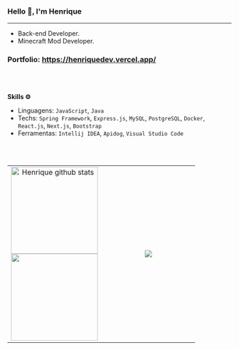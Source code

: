 ### Hello 👋, I'm Henrique

-------------------

  - Back-end Developer.
  - Minecraft Mod Developer.

### Portfolio: https://henriquedev.vercel.app/

<br>
<br>

**Skills ⚙️**
- Linguagens: ``JavaScript``, ``Java``
- Techs: ``Spring Framework``, ``Express.js``, ``MySQL``, ``PostgreSQL``, ``Docker``, ``React.js``, ``Next.js``, ``Bootstrap``
- Ferramentas: `Intellij IDEA`, ``Apidog``, ``Visual Studio Code``

<br>
<br>

<table align="center">
        <tr>
            <td width="50%" align="center">
                <img height="195px" src="https://github-readme-stats-sigma-five.vercel.app/api?username=H3nriqueL1ma&show_icons=true&count_private=true&hide_border=true&theme=tokyonight" alt="Henrique github stats" /><br> 
                <img height="195px" src="https://github-readme-streak-stats.herokuapp.com/?user=H3nriqueL1ma&theme=tokyonight&hide_border=false" />
            </td>
            <td width="50%" align="center">
                <a href="http://www.github.com/H3nriqueL1ma"><img src="https://github-readme-stats.anuraghazra1.vercel.app/api/top-langs/?username=H3nriqueL1ma&theme=tokyonight&hide_border=false&no-bg=true&no-frame=true&langs_count=10" /></a>
            </td>
        </tr>
</table>

